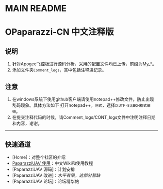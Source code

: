 # MAIN README

OPaparazzi-CN 中文注释版
=============

说明
--------------
1. 针对Apogee飞控板进行源码分析，采用的配置文件均已上传，前缀为My_*。
2. 添加文件夹`Comment_logs`，其中包括注释进记录。


注意
--------------
1. 在windows系统下使用github客户端请使用notepad++修改文件，防止出现乱码现象。具体方法如下
打开notepad++，`格式`，选择`以UTF-8无BOM格式编码`。
2. 在提交注释代码的时候，请Comment_logs/CONT_logs文件中注明注释日期和内容，谢谢。

----

快速通道
---------
- [Home]：对整个社区的介绍
- [PaparazziUAV 使用](https://github.com/Dino-China/OPaparazzi-CN/wiki/PaparazziUAV-%E4%BD%BF%E7%94%A8)：中文Wiki和使用教程
- [PaparazziUAV 源码]：计划安排
- [PaparazziUAV 改进]：*水平有限，这部分暂缺*
- [PaparazziUAV 论坛]：论坛精华帖
